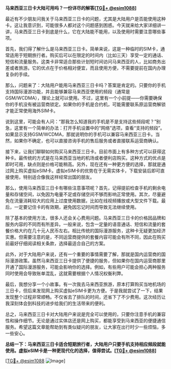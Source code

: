 **马来西亚三日卡大陆可用吗？一份详尽的解答[[TG💪+ @esim1088](https://t.me/s/esim1088)]**

最近有不少朋友问我关于马来西亚三日卡的问题，尤其是大陆用户是否能使用这种卡。这让我意识到，可能很多人都对这个问题感到困惑。今天就来给大家详细讲一讲，马来西亚三日卡到底是什么，它在大陆能不能用，以及使用时需要注意哪些事项。

首先，我们得了解什么是马来西亚三日卡。简单来说，这是一种临时的SIM卡，通常适用于短期旅行者。购买后可以在限定的时间内（比如三天）享受一定的通话、短信和流量服务。这类卡非常适合那些计划短时间访问马来西亚的人，比如商务出差或者旅游。它的优点在于价格相对便宜，而且使用方便，不需要提前在国内办理复杂的手续。

那么，问题来了：大陆用户能用马来西亚三日卡吗？答案是肯定的。只要你的手机支持国际漫游功能，并且能够兼容马来西亚使用的频段（通常是GSM/WCDMA），理论上就可以使用。不过，这里有一个小前提——你需要确保你的手机没有被运营商锁定。如果你的手机是合约机，可能需要联系原运营商解锁才能正常使用海外SIM卡。

说到这里，可能会有人问：“那我怎么知道我的手机是不是支持这些频段呢？”别急，这里有一个简单的办法：打开手机设置中的“网络”选项，查看“支持的频段”。如果显示支持GSM/WCDMA，那就说明你的手机可以兼容马来西亚三日卡。当然，如果你不确定，也可以直接咨询手机的售后服务或者直接联系运营商确认。

接下来，让我们聊聊如何购买马来西亚三日卡。目前市面上有多种方式可以获得这种卡。最传统的方式是在马来西亚当地的机场或者便利店购买。这种方式的优点是即时可用，缺点则是价格可能稍高。另外，现在还有一种更方便的选择，那就是通过网上购买虚拟eSIM卡。虚拟eSIM卡的优势在于无需实体卡，下载安装后即可直接使用，特别适合像我这样经常出国的朋友。

那么，使用马来西亚三日卡有哪些注意事项呢？首先，记得提前检查手机的剩余电量和存储空间，以免因为电量不足或存储空间不够而影响正常使用。其次，尽量避免在流量消耗较大的应用上过度使用数据，比如在线视频播放或大型文件下载。最后，一定要记住卡的有效期，避免因忘记时间而导致无法继续使用。

除了基本的使用方法，很多人还会关心费用问题。马来西亚三日卡的价格因品牌和服务内容的不同而有所差异。一般来说，包含一定量的语音通话、短信和流量的套餐价格大约在几十元人民币左右。相比传统的国际漫游服务，这种卡无疑更加经济实惠。但需要注意的是，不同运营商提供的套餐内容可能会有所不同，因此在购买前最好仔细阅读相关条款，选择最适合自己的方案。

此外，对于大陆用户来说，还有一个重要的事情需要了解，那就是国内运营商的国际漫游政策。虽然马来西亚三日卡提供了便捷的服务，但如果你在国内运营商那里开通了国际漫游服务，可能会影响你的选择。例如，有些用户可能会担心两种服务同时使用会导致账单混乱，这就需要根据个人情况权衡利弊。

最后，我想分享一个小故事。有一次我去马来西亚旅游，原本打算购买当地机场的三日卡，但后来发现网上购买虚拟eSIM卡更为方便。于是我就尝试了一下，结果发现整个过程非常顺畅。不仅省去了排队的时间，还省下了不少费用。这次经历让我深刻体会到科技的进步给我们的生活带来的便利。

总之，马来西亚三日卡对大陆用户来说是完全可以使用的，只要你注意手机的兼容性和操作细节。无论是通过实体店还是网上购买，都能享受到马来西亚的便捷通信服务。希望这篇文章能帮助到有类似疑问的朋友，让大家在出行时少一些烦恼，多一些安心。

**总结一下：马来西亚三日卡适合短期旅行者，大陆用户只要手机支持相应频段就能使用。虚拟eSIM卡是一种更现代化的选择，值得尝试。[[TG💪+ @esim1088](https://t.me/s/esim1088)]**

[[TG💪+ @esim1088](https://t.me/s/esim1088) ![Image](https://i.postimg.cc/4NQfJmqS/Snipaste-2025-05-13-00-14-12.png)]